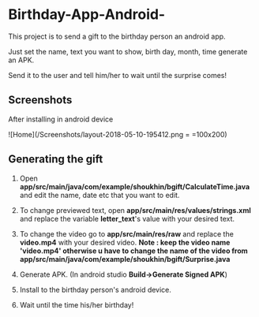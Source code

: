 # Birthday-App-Android-

This project is to send a gift to the birthday person an android app.

Just set the name, text you want to show, birth day, month, time generate an APK.

Send it to the user and tell him/her to wait until the surprise comes!

## Screenshots

After installing in android device

![Home](/Screenshots/layout-2018-05-10-195412.png = =100x200)

## Generating the gift


1. Open **app/src/main/java/com/example/shoukhin/bgift/CalculateTime.java** and edit the name, date etc that you want to edit.

2. To change previewed text, open **app/src/main/res/values/strings.xml** and replace the variable **letter_text**'s value with your desired text.

3. To change the video go to **app/src/main/res/raw** and replace the **video.mp4** with your desired video.
**Note : keep the video name 'video.mp4' otherwise u have to change the name of the video from app/src/main/java/com/example/shoukhin/bgift/Surprise.java**

4. Generate APK. (In android studio **Build->Generate Signed APK**)

5. Install to the birthday person's android device.

6. Wait until the time his/her birthday!